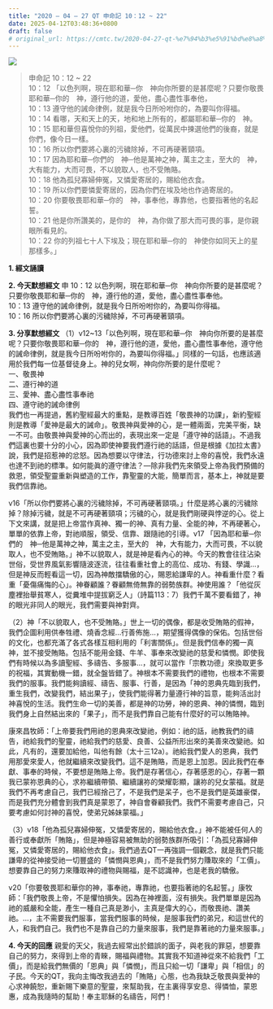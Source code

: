 ```yaml
---
title: "2020 – 04 – 27 QT 申命記 10：12 ~ 22"
date: 2025-04-12T03:48:36+0800
draft: false
# original_url: https://cmtc.tw/2020-04-27-qt-%e7%94%b3%e5%91%bd%e8%a8%98-10%ef%bc%9a12-22
---
```


![](/images/qt.jpg)
> 申命記 10：12 ~ 22  
> 10：12 「以色列啊，現在耶和華─你　神向你所要的是甚麼呢？只要你敬畏耶和華─你的　神，遵行他的道，愛他，盡心盡性事奉他，  
> 10：13 遵守他的誡命律例，就是我今日所吩咐你的，為要叫你得福。  
> 10：14 看哪，天和天上的天，地和地上所有的，都屬耶和華─你的　神。  
> 10：15 耶和華但喜悅你的列祖，愛他們，從萬民中揀選他們的後裔，就是你們，像今日一樣。  
> 10：16 所以你們要將心裏的污穢除掉，不可再硬著頸項。  
> 10：17 因為耶和華─你們的　神─他是萬神之神，萬主之主，至大的　神，大有能力，大而可畏，不以貌取人，也不受賄賂。  
> 10：18 他為孤兒寡婦伸冤，又憐愛寄居的，賜給他衣食。  
> 10：19 所以你們要憐愛寄居的，因為你們在埃及地也作過寄居的。  
> 10：20 你要敬畏耶和華─你的　神，事奉他，專靠他，也要指著他的名起誓。  
> 10：21 他是你所讚美的，是你的　神，為你做了那大而可畏的事，是你親眼所看見的。  
> 10：22 你的列祖七十人下埃及；現在耶和華─你的　神使你如同天上的星那樣多。」

**1. 經文誦讀**

**2.  今天默想經文**
申 10：12 以色列啊，現在耶和華─你　神向你所要的是甚麼呢？只要你敬畏耶和華─你的　神，遵行他的道，愛他，盡心盡性事奉他。  
10：13 遵守他的誡命律例，就是我今日所吩咐你的，為要叫你得福。  
10：16 所以你們要將心裏的污穢除掉，不可再硬著頸項。

**3. 分享默想經文**
（1）v12\~13「以色列啊，現在耶和華─你　神向你所要的是甚麼呢？只要你敬畏耶和華─你的　神，遵行他的道，愛他，盡心盡性事奉他，遵守他的誡命律例，就是我今日所吩咐你的，為要叫你得福。」同樣的一句話，也應該適用於我們每一位基督徒身上。神的兒女啊，神向你所要的是什麼呢？  
一、敬畏神  
二、遵行神的道  
三、愛神、盡心盡性事奉祂  
四、遵守祂的誡命律例  
我們也一再提過，舊約聖經最大的重點，是教導百姓「敬畏神的功課」，新約聖經則是教導「愛神是最大的誡命」。敬畏神與愛神的心，是一體兩面，完美平衡，缺一不可。由敬畏神與愛神的心而出的，表現出來一定是「遵守神的話語」。不過我們這裏也要十分的小心，因為即使神要我們遵行祂的話語，但是根據《加拉太書》說，我們是招惹神的忿怒。因為想要以守律法，行功德來討上帝的喜悅，我們永遠也達不到祂的標準。如何能眞的遵守律法？—除非我們先來領受上帝為我們預備的救恩，領受聖靈重新與塑造的工作，靠聖靈的大能，簡單而言，基本上，神就是要我們信靠祂。

v16「所以你們要將心裏的污穢除掉，不可再硬著頸項。」什麼是將心裏的污穢除掉？除掉污穢，就是不可再硬著頸項；污穢的心，就是我們剛硬與悖逆的心。從上下文來講，就是把上帝當作真神、獨一的神、真有力量、全能的神，不再硬著心，單單的依靠上帝，對祂順服，領受、信靠、跟隨祂的引導。v17 「因為耶和華─你們的　神─他是萬神之神，萬主之主，至大的　神，大有能力，大而可畏，不以貌取人，也不受賄賂。」神不以貌取人，就是神是看內心的神。今天的教會往往沾染世俗，受世界風氣影響隨波逐流，往往看重社會上的高位、成功、有錢、學識…，但是神反而輕看這一切，因為神敵擋驕傲的心，賜恩給謙卑的人。神看重什麼？看重「憂傷痛悔的心」。神眷顧誰？眷顧無倚無靠的弱勢族群。神使用誰？「他從灰塵裡抬舉貧寒人，從糞堆中提拔窮乏人」（詩篇113：7）我們千萬不要看錯了，神的眼光非同人的眼光，我們需要與神對齊。

（2）神「不以貌取人，也不受賄賂。」世上一切的偶像，都是收受賄賂的假神，我們企圖利用供奉牲禮、燒香念經…行善佈施…，期望獲得偶像的保佑。包括世俗的文化，也都充滿了各式各樣互相利用的「利害關係」。但是我們信奉的獨一真神，並不接受賄賂。包括不能用金錢、牛羊、事奉來改變祂的慈愛和憐憫。即使我們有時候以為多讀聖經、多禱告、多服事…，就可以當作「宗教功德」來換取更多的祝福，其實動機一錯，就全盤皆錯了。神根本不需要我們的禮物，也根本不需要我們的服事。我們能夠讀經、禱告、服事、行善，是因為「神的恩典先臨到我們，重生我們，改變我們，結出果子」，使我們能得著力量遵行神的旨意，能夠活出討神喜悅的生活。我們生命一切的美善，都是神的功勞，神的恩典、神的憐憫，臨到我們身上自然結出來的「果子」，而不是我們靠自己能有什麼好的可以賄賂神。

康來昌牧師：「上帝要我們用祂的恩典來改變祂，例如：祂的話，祂教我們的禱告，祂給我們的聖靈，祂給我們的慈愛、良善、公益所形出來的美善來改變祂。如此，凡有的，還要加給他，叫他有餘（太十三12a）。祂給我們愛人的恩典，我們用那愛來愛人，他就繼續來改變我們。這不是賄賂，而是恩上加恩。因此我們在奉獻、事奉的時候，不要想是賄賂上帝。我們是存著信心，存著感恩的心，存著一顆我已蒙祢恩典的心，求祢繼續帶領、繼續讓祢的榮耀彰顯，讓祢的兒女蒙福。就是我們不再考慮自己，我們已經捨己了，不是我們是呆子，也不是我們是英雄豪傑，而是我們充分體會到我們真是蒙恩了，神自會眷顧我們。我們不需要考慮自己，只要考慮如何討神的喜悅，使弟兄姊妹蒙福。」

（3）v18「他為孤兒寡婦伸冤，又憐愛寄居的，賜給他衣食。」神不能被任何人的善行或奉獻所「賄賂」，但是神極容易被無助的弱勢族群所吸引：「為孤兒寡婦伸冤，又憐愛寄居的，賜給他衣食」。我們過去QT一再強調一個觀念，就是我們只能謙卑的從神接受祂一切豐盛的「憐憫與恩典」，而不是我們努力賺取來的「工價」。想要靠自己的努力來賺取神的禮物與賜福，是不認識神，也是老我的驕傲。

v20「你要敬畏耶和華你的神，事奉祂，專靠祂，也要指著祂的名起誓。」康牧師：「我們敬畏上帝，不是懼怕損失。因為在神裡面，沒有損失。我們單單是因為祂的威嚴和全能，產生一種自己真是渺小，主真是偉大的心，而敬畏祂、讚美祂。…，主不需要我們服事，當我們服事的時候，是服事我們的弟兄，和這世代的人，和我們自己。我們也不是靠自己的力量來服事，我們是靠著祂的力量來服事。」

**4. 今天的回應**
親愛的天父，我過去經常出於錯誤的面子，與老我的罪惡，想要靠自己的努力，來得到上帝的青睞，賜福與禮物。其實我不知道神從來不給我們「工價」，而是給我們無價的「恩典」與「憐憫」，而且只給一切「謙卑」與「相信」的子民。今天的QT，我向主悔改我過去的「賄賂」心態，也為我缺乏敬畏與愛神的心求神饒恕，重新賜下樂意的聖靈，來幫助我，在主裏得享安息、得憐恤，蒙恩惠，成為我隨時的幫助！奉主耶穌的名禱告，阿們！
